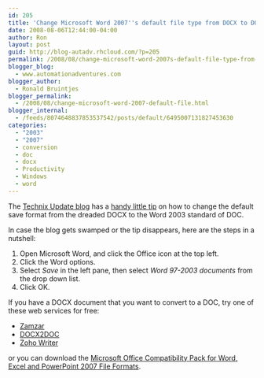 ```yaml
---
id: 205
title: 'Change Microsoft Word 2007''s default file type from DOCX to DOC'
date: 2008-08-06T12:44:00-04:00
author: Ron
layout: post
guid: http://blog-autadv.rhcloud.com/?p=205
permalink: /2008/08/change-microsoft-word-2007s-default-file-type-from-docx-to-doc.html
blogger_blog:
  - www.automationadventures.com
blogger_author:
  - Ronald Bruintjes
blogger_permalink:
  - /2008/08/change-microsoft-word-2007-default-file.html
blogger_internal:
  - /feeds/8074648837853537542/posts/default/6495007131827453630
categories:
  - "2003"
  - "2007"
  - conversion
  - doc
  - docx
  - Productivity
  - Windows
  - word
---
```

The <a href="http://www.technixupdate.com/" target="_blank">Technix Update blog</a> has a <a href="http://www.technixupdate.com/change-the-default-files-save-format-from-docx-to-doc-in-word-2007/" target="_blank">handy little tip</a> on how to change the default save format from the dreaded DOCX to the Word 2003 standard of DOC.

In case the blog gets swamped or the tip disappears, here are the steps in a nutshell:

  1. Open Microsoft Word, and click the Office icon at the top left.
  2. Click the Word options.
  3. Select _Save_ in the left pane, then select _Word 97-2003 documents_ from the drop down list.
  4. Click OK.

If you have a DOCX document that you want to convert to a DOC, try one of these web services for free:

  * <a href="http://www.zamzar.com/" target="_blank">Zamzar</a>
  * <a href="http://www.docx2doc.com/" target="_blank">DOCX2DOC</a>
  * <a href="http://writer.zoho.com/index.do" target="_blank">Zoho Writer</a>

or you can download the <a href="http://www.microsoft.com/downloads/details.aspx?FamilyID=941b3470-3ae9-4aee-8f43-c6bb74cd1466&displaylang=en" target="_blank">Microsoft Office Compatibility Pack for Word, Excel and PowerPoint 2007 File Formats</a>.
